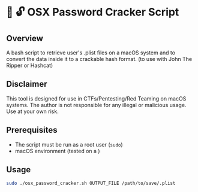 # 🍎 🔓 OSX Password Cracker Script

## Overview

A bash script to retrieve user's .plist files on a macOS system and to convert the data inside it to a crackable hash format. 
(to use with John The Ripper or Hashcat)

## Disclaimer
This tool is designed for use in CTFs/Pentesting/Red Teaming on macOS systems. The author is not responsible for any illegal or malicious usage. Use at your own risk. 

## Prerequisites

- The script must be run as a root user (`sudo`)
- macOS environment (tested on a )

## Usage

```bash
sudo ./osx_password_cracker.sh OUTPUT_FILE /path/to/save/.plist
```